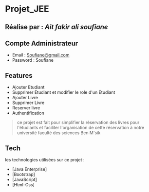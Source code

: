 # Projet_JEE
##  Réalise par :  _Ait fakir ali soufiane_

## Compte Administrateur
  - Email : Soufiane@gmail.com
  - Password : Soufiane
## Features

- Ajouter Etudiant
- Supprimer Etudiant et modifier le role d'un Etudiant
- Ajouter Livre
- Supprimer Livre
- Reserver livre
- Authentification

>ce projet est fait pour 
>simplifier la réservation 
>des livres pour l'étudiants et faciliter 
>l'organisation de cette réservation
>à notre université faculté 
>des sciences Ben M'sik

## Tech

les technologies utilisées sur ce projet :

- [Java Enterprise]
- [Bootstrap] 
- [JavaScript] 
- [Html-Css]



